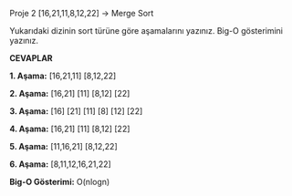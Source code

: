 Proje 2
[16,21,11,8,12,22] -> Merge Sort

Yukarıdaki dizinin sort türüne göre aşamalarını yazınız.
Big-O gösterimini yazınız.

**CEVAPLAR**

**1. Aşama:** [16,21,11] [8,12,22]

**2. Aşama:** [16,21] [11] [8,12] [22]

**3. Aşama:** [16] [21] [11] [8] [12] [22]

**4. Aşama:** [16,21] [11] [8,12] [22]

**5. Aşama:** [11,16,21] [8,12,22]

**6. Aşama:** [8,11,12,16,21,22]

**Big-O Gösterimi:** O(nlogn)
